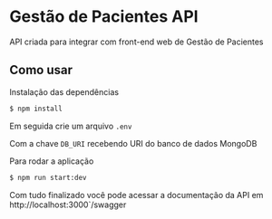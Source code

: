 # Gestão de Pacientes API

API criada para integrar com front-end web de Gestão de Pacientes

## Como usar

Instalação das dependências

```bash
$ npm install
```

Em seguida crie um arquivo `.env`

Com a chave `DB_URI` recebendo URI do banco de dados MongoDB

Para rodar a aplicação

```bash
$ npm run start:dev
```

Com tudo finalizado você pode acessar a documentação da API em http://localhost:3000`/swagger
